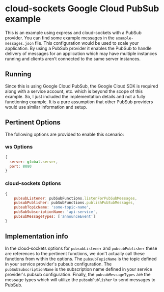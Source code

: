 # cloud-sockets Google Cloud PubSub example

This is an example using express and cloud-sockets with a PubSub provider. You can find some example messages in the `example-messages.json` file. This configuration would be used to scale your application. By using a PubSub provider it enables the PubSub to handle delivery of messages for an application which may have multiple instances running and clients aren't connected to the same server instances.

## Running

Since this is using Google Cloud PubSub, the Google Cloud SDK is required along with a service account, etc. which is beyond the scope of this example. So, I just included the implementation details and not a fully functioning example. It is a pure assumption that other PubSub providers would use similar information and setup.

## Pertinent Options

The following options are provided to enable this scenario:

### ws Options

```js
{
  server: global.server, 
  port: 8080
}
```

### cloud-sockets Options

```js
{
	pubsubListener: pubSubFunctions.listenForPubSubMessages,
	pubsubPublisher: pubSubFunctions.publishPubSubMessages,
	pubsubTopicName: 'some-topic-name',
	pubSubSubscriptionName: 'api-service',
	pubsubMessageTypes: ['announceEvent']
}
```

## Implementation info

In the cloud-sockets options for `pubsubListener` and `pubsubPublisher` these are references to the pertinent functions, we don't actually call these functions from within the options. The `pubsubTopicName` is the topic defined in your service provider's pubsub configuration. The `pubSubSubscriptionName` is the subscription name defined in your service provider's pubsub configuration. Finally, the `pubsubMessageTypes` are the message types which will utilize the `pubsubPublisher` to send messages to PubSub.
